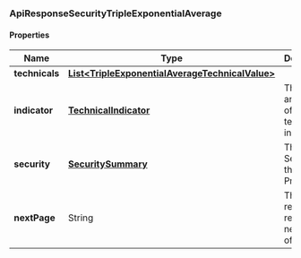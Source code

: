 
[//]: # (CLASS:ApiResponseSecurityTripleExponentialAverage)

[//]: # (KIND:object)

### ApiResponseSecurityTripleExponentialAverage

#### Properties

[//]: # (START_DEFINITION)

Name | Type | Description
------------ | ------------- | -------------
**technicals** | [**List&lt;TripleExponentialAverageTechnicalValue&gt;**](TripleExponentialAverageTechnicalValue.md) |  &nbsp;
**indicator** | [**TechnicalIndicator**](TechnicalIndicator.md) | The name and symbol of the technical indicator &nbsp;
**security** | [**SecuritySummary**](SecuritySummary.md) | The Security of the Stock Price &nbsp;
**nextPage** | String | The token required to request the next page of the data &nbsp;

[//]: # (END_DEFINITION)


[//]: # (CONTAINED_CLASS:TripleExponentialAverageTechnicalValue)


[//]: # (CONTAINED_CLASS:TechnicalIndicator)


[//]: # (CONTAINED_CLASS:SecuritySummary)





